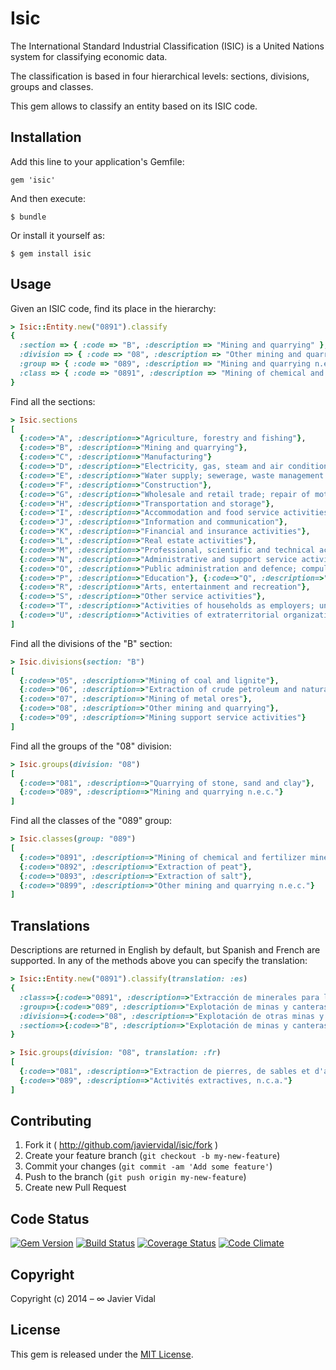 # Isic

The International Standard Industrial Classification (ISIC) is a United Nations system for classifying economic data.

The classification is based in four hierarchical levels: sections, divisions, groups and classes.

This gem allows to classify an entity based on its ISIC code.

## Installation

Add this line to your application's Gemfile:

    gem 'isic'

And then execute:

    $ bundle

Or install it yourself as:

    $ gem install isic

## Usage

Given an ISIC code, find its place in the hierarchy:

```ruby
> Isic::Entity.new("0891").classify
{
  :section => { :code => "B", :description => "Mining and quarrying" },
  :division => { :code => "08", :description => "Other mining and quarrying" },
  :group => { :code => "089", :description => "Mining and quarrying n.e.c." },
  :class => { :code => "0891", :description => "Mining of chemical and fertilizer minerals" }
}
```

Find all the sections:

```ruby
> Isic.sections
[
  {:code=>"A", :description=>"Agriculture, forestry and fishing"},
  {:code=>"B", :description=>"Mining and quarrying"},
  {:code=>"C", :description=>"Manufacturing"}
  {:code=>"D", :description=>"Electricity, gas, steam and air conditioning supply"},
  {:code=>"E", :description=>"Water supply; sewerage, waste management and remediation activities"},
  {:code=>"F", :description=>"Construction"},
  {:code=>"G", :description=>"Wholesale and retail trade; repair of motor vehicles and motorcycles"},
  {:code=>"H", :description=>"Transportation and storage"},
  {:code=>"I", :description=>"Accommodation and food service activities"},
  {:code=>"J", :description=>"Information and communication"},
  {:code=>"K", :description=>"Financial and insurance activities"},
  {:code=>"L", :description=>"Real estate activities"},
  {:code=>"M", :description=>"Professional, scientific and technical activities"},
  {:code=>"N", :description=>"Administrative and support service activities"},
  {:code=>"O", :description=>"Public administration and defence; compulsory social security"},
  {:code=>"P", :description=>"Education"}, {:code=>"Q", :description=>"Human health and social work activities"},
  {:code=>"R", :description=>"Arts, entertainment and recreation"},
  {:code=>"S", :description=>"Other service activities"},
  {:code=>"T", :description=>"Activities of households as employers; undifferentiated goods- and services-producing activities of households for own use"},
  {:code=>"U", :description=>"Activities of extraterritorial organizations and bodies"}
]
```

Find all the divisions of the "B" section:

```ruby
> Isic.divisions(section: "B")
[
  {:code=>"05", :description=>"Mining of coal and lignite"},
  {:code=>"06", :description=>"Extraction of crude petroleum and natural gas"},
  {:code=>"07", :description=>"Mining of metal ores"},
  {:code=>"08", :description=>"Other mining and quarrying"},
  {:code=>"09", :description=>"Mining support service activities"}
]
```

Find all the groups of the "08" division:

```ruby
> Isic.groups(division: "08")
[
  {:code=>"081", :description=>"Quarrying of stone, sand and clay"},
  {:code=>"089", :description=>"Mining and quarrying n.e.c."}
]
```

Find all the classes of the "089" group:

```ruby
> Isic.classes(group: "089")
[
  {:code=>"0891", :description=>"Mining of chemical and fertilizer minerals"},
  {:code=>"0892", :description=>"Extraction of peat"},
  {:code=>"0893", :description=>"Extraction of salt"},
  {:code=>"0899", :description=>"Other mining and quarrying n.e.c."}
]
```

## Translations

Descriptions are returned in English by default, but Spanish and French are supported. In any of the methods above you can specify the translation:

```ruby
> Isic::Entity.new("0891").classify(translation: :es)
{
  :class=>{:code=>"0891", :description=>"Extracción de minerales para la fabricación de abonos y productos químicos"},
  :group=>{:code=>"089", :description=>"Explotación de minas y canteras n.c.p."},
  :division=>{:code=>"08", :description=>"Explotación de otras minas y canteras"},
  :section=>{:code=>"B", :description=>"Explotación de minas y canteras"}
}
```

```ruby
> Isic.groups(division: "08", translation: :fr)
[
  {:code=>"081", :description=>"Extraction de pierres, de sables et d'argiles"},
  {:code=>"089", :description=>"Activités extractives, n.c.a."}
]
```

## Contributing

1. Fork it ( http://github.com/javiervidal/isic/fork )
2. Create your feature branch (`git checkout -b my-new-feature`)
3. Commit your changes (`git commit -am 'Add some feature'`)
4. Push to the branch (`git push origin my-new-feature`)
5. Create new Pull Request

## Code Status

[![Gem Version](http://img.shields.io/badge/gem-v1.0.1-blue.svg)](https://rubygems.org/gems/mic)
[![Build Status](https://travis-ci.org/javiervidal/isic.svg?branch=master)](https://travis-ci.org/javiervidal/isic)
[![Coverage Status](https://coveralls.io/repos/javiervidal/isic/badge.png?branch=master)](https://coveralls.io/r/javiervidal/isic?branch=master)
[![Code Climate](https://codeclimate.com/github/javiervidal/isic/badges/gpa.svg)](https://codeclimate.com/github/javiervidal/isic)

## Copyright

Copyright (c) 2014 – ∞ Javier Vidal

## License

This gem is released under the [MIT License](http://opensource.org/licenses/MIT).